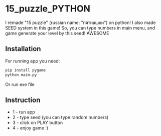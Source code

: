 # 15_puzzle_PYTHON
I remade "15 puzzle" (russian name: "пятнашки") on python!
I also made SEED system in this game! So, you can type numbers in main menu, and game generate your level by this seed! AWESOME

## Installation


For running app you need:


```sh
pip install pygame
python main.py
```

Or run exe file


## Instruction

- 1 - run app
- 2 - type seed (you can type random numbers)
- 3 - click on PLAY button
- 4 - enjoy game :)
